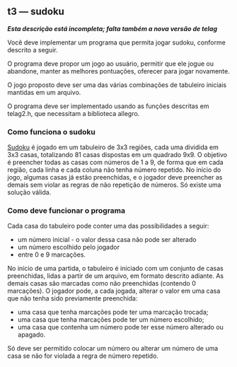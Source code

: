 ## t3 — sudoku

***Esta descrição está incompleta; falta também a nova versão de telag***

Você deve implementar um programa que permita jogar sudoku, conforme descrito a seguir.

O programa deve propor um jogo ao usuário, permitir que ele jogue ou abandone, manter as melhores pontuações, oferecer para jogar novamente.

O jogo proposto deve ser uma das várias combinações de tabuleiro iniciais mantidas em um arquivo.

O programa deve ser implementado usando as funções descritas em telag2.h, que necessitam a biblioteca allegro.

### Como funciona o sudoku

[Sudoku](https://pt.wikipedia.org/wiki/Sudoku) é jogado em um tabuleiro de 3x3 regiões, cada uma dividida em 3x3 casas, totalizando 81 casas dispostas em um quadrado 9x9.
O objetivo é preencher todas as casas com números de 1 a 9, de forma que em cada região, cada linha e cada coluna não tenha número repetido.
No início do jogo, algumas casas já estão preenchidas, e o jogador deve preencher as demais sem violar as regras de não repetição de números.
Só existe uma solução válida.

### Como deve funcionar o programa

Cada casa do tabuleiro pode conter uma das possibilidades a seguir:
- um número inicial - o valor dessa casa não pode ser alterado
- um número escolhido pelo jogador
- entre 0 e 9 marcações.

No início de uma partida, o tabuleiro é iniciado com um conjunto de casas preenchidas, lidas a partir de um arquivo, em formato descrito adiante.
As demais casas são marcadas como não preenchidas (contendo 0 marcações).
O jogador pode, a cada jogada, alterar o valor em uma casa que não tenha sido previamente preenchida:
- uma casa que tenha marcações pode ter uma marcação trocada;
- uma casa que tenha marcações pode ter um número escolhido;
- uma casa que contenha um número pode ter esse número alterado ou apagado.

Só deve ser permitido colocar um número ou alterar um número de uma casa se não for violada a regra de número repetido.
